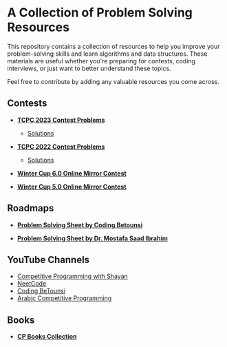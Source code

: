 # A Collection of Problem Solving Resources

This repository contains a collection of resources to help you improve your problem-solving skills and learn algorithms and data structures. These materials are useful whether you're preparing for contests, coding interviews, or just want to better understand these topics.

Feel free to contribute by adding any valuable resources you come across.

## Contests

- **[TCPC 2023 Contest Problems](./1-TCPC-2023.pdf)**  
  - [Solutions](https://youtube.com/playlist?list=PLQ54HUdf85tdsywEwrD7GW3oxvV73E1qq&si=r5z5pMqMqKyZgsvA)

- **[TCPC 2022 Contest Problems](https://codeforces.com/gym/105020)**  
  - [Solutions](https://youtube.com/playlist?list=PLQ54HUdf85tfmAUe_cyaFE6J7gMAinCqu&si=AwuVDwuS1z0VzwL4)

- **[Winter Cup 6.0 Online Mirror Contest](https://codeforces.com/gym/105010)**

- **[Winter Cup 5.0 Online Mirror Contest](https://codeforces.com/gym/105018)**

## Roadmaps

- **[Problem Solving Sheet by Coding Betounsi](https://docs.google.com/spreadsheets/d/1NV36h5IUFoEoOCrfkdCRjCPagdm_Q6ix/edit?gid=1804554394#gid=1804554394)**  

- **[Problem Solving Sheet by Dr. Mostafa Saad Ibrahim](https://docs.google.com/spreadsheets/d/1iJZWP2nS_OB3kCTjq8L6TrJJ4o-5lhxDOyTaocSYc-k/edit?gid=84654839#gid=84654839)**  

## YouTube Channels

- [Competitive Programming with Shayan](https://www.youtube.com/@CPwithShayan)
- [NeetCode](https://www.youtube.com/@NeetCode)
- [Coding BeTounsi](https://www.youtube.com/@CodingBeTounsi)
- [Arabic Competitive Programming](https://youtube.com/@ArabicCompetitiveProgramming)

## Books

- **[CP Books Collection](https://drive.google.com/drive/folders/1c6wJjD1d2OvHzsKynl3ryaufBstTXb0H?usp=sharing)**  
